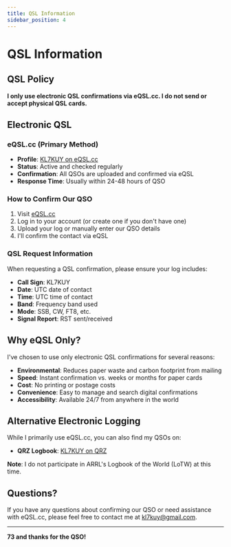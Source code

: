 ```yaml
---
title: QSL Information
sidebar_position: 4
---
```


# QSL Information

## QSL Policy

**I only use electronic QSL confirmations via eQSL.cc. I do not send or accept physical QSL cards.**

## Electronic QSL

### eQSL.cc (Primary Method)
- **Profile**: [KL7KUY on eQSL.cc](https://www.eqsl.cc/qslcard/Index.cfm?ReferralID=KL7KUY)
- **Status**: Active and checked regularly
- **Confirmation**: All QSOs are uploaded and confirmed via eQSL
- **Response Time**: Usually within 24-48 hours of QSO

### How to Confirm Our QSO
1. Visit [eQSL.cc](https://www.eqsl.cc/)
2. Log in to your account (or create one if you don't have one)
3. Upload your log or manually enter our QSO details
4. I'll confirm the contact via eQSL

### QSL Request Information
When requesting a QSL confirmation, please ensure your log includes:
- **Call Sign**: KL7KUY
- **Date**: UTC date of contact
- **Time**: UTC time of contact
- **Band**: Frequency band used
- **Mode**: SSB, CW, FT8, etc.
- **Signal Report**: RST sent/received

## Why eQSL Only?

I've chosen to use only electronic QSL confirmations for several reasons:
- **Environmental**: Reduces paper waste and carbon footprint from mailing
- **Speed**: Instant confirmation vs. weeks or months for paper cards
- **Cost**: No printing or postage costs
- **Convenience**: Easy to manage and search digital confirmations
- **Accessibility**: Available 24/7 from anywhere in the world

## Alternative Electronic Logging

While I primarily use eQSL.cc, you can also find my QSOs on:
- **QRZ Logbook**: [KL7KUY on QRZ](https://www.qrz.com/db/KL7KUY)

**Note**: I do not participate in ARRL's Logbook of the World (LoTW) at this time.

## Questions?

If you have any questions about confirming our QSO or need assistance with eQSL.cc, please feel free to contact me at [kl7kuy@gmail.com](mailto:kl7kuy@gmail.com).

---

**73 and thanks for the QSO!**
